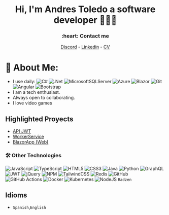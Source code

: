 <h1 align="center">Hi, I'm Andres Toledo a software developer 🦾👨‍💻</h1>
<h3 align="center">:heart: Contact me</h1>
<p align="center">
  <a href="discordapp.com/users/649858672805150741">Discord</a> -
  <a href="https://linkedin.com/in/www.linkedin.com/in/toledoandres">Linkedin</a> -
  <a href="#">CV</a>
</p>

# 💫 About Me:
- I use daily: ![C#](https://img.shields.io/badge/c%23-%23239120.svg?style=flat-square&logo=csharp&logoColor=white) ![.Net](https://img.shields.io/badge/.NET-5C2D91?style=flat-square&logo=.net&logoColor=white) ![MicrosoftSQLServer](https://img.shields.io/badge/Microsoft%20SQL%20Server-CC2927?style=flat-square&logo=microsoft%20sql%20server&logoColor=white) ![Azure](https://img.shields.io/badge/azure-%230072C6.svg?style=flat-square&logo=microsoftazure&logoColor=white) ![Blazor](https://img.shields.io/badge/blazor-%235C2D91.svg?style=flat-square&logo=blazor&logoColor=white) ![Git](https://img.shields.io/badge/git-%23F05033.svg?style=flat-square&logo=git&logoColor=white) ![Angular](https://img.shields.io/badge/angular-%23DD0031.svg?style=flat-square&logo=angular&logoColor=white) ![Bootstrap](https://img.shields.io/badge/bootstrap-%238511FA.svg?style=flat-square&logo=bootstrap&logoColor=white)
- I am a tech enthusiast.
- Always open to collaborating.
- I love video games

## Highlighted Proyects
- [API JWT](https://github.com/AndyETO/APISampleJWT)
- [WorkerService](https://github.com/AndyETO/WindowsService)
- [BlazorApp (Web)](https://github.com/AndyETO/BlazorApp)

### 🛠️ Other Technologies
![JavaScript](https://img.shields.io/badge/javascript-%23323330.svg?style=flat-square&logo=javascript&logoColor=%23F7DF1E) ![TypeScript](https://img.shields.io/badge/typescript-%23007ACC.svg?style=flat-square&logo=typescript&logoColor=white) ![HTML5](https://img.shields.io/badge/html5-%23E34F26.svg?style=flat-square&logo=html5&logoColor=white)  ![CSS3](https://img.shields.io/badge/css3-%231572B6.svg?style=flat-square&logo=css3&logoColor=white) ![Java](https://img.shields.io/badge/java-%23ED8B00.svg?style=flat-square&logo=openjdk&logoColor=white) ![Python](https://img.shields.io/badge/python-3670A0?style=flat-square&logo=python&logoColor=ffdd54) ![GraphQL](https://img.shields.io/badge/-GraphQL-E10098?style=flat-square&logo=graphql&logoColor=white)  ![JWT](https://img.shields.io/badge/JWT-black?style=flat-square&logo=JSON%20web%20tokens) ![jQuery](https://img.shields.io/badge/jquery-%230769AD.svg?style=flat-square&logo=jquery&logoColor=white) ![NPM](https://img.shields.io/badge/NPM-%23CB3837.svg?style=flat-square&logo=npm&logoColor=white) ![TailwindCSS](https://img.shields.io/badge/tailwindcss-%2338B2AC.svg?style=flat-square&logo=tailwind-css&logoColor=white) ![Redis](https://img.shields.io/badge/redis-%23DD0031.svg?style=flat-square&logo=redis&logoColor=white) ![GitHub](https://img.shields.io/badge/github-%23121011.svg?style=flat-square&logo=github&logoColor=white) ![GitHub Actions](https://img.shields.io/badge/github%20actions-%232671E5.svg?style=flat-square&logo=githubactions&logoColor=white) ![Docker](https://img.shields.io/badge/docker-%230db7ed.svg?style=flat-square&logo=docker&logoColor=white) ![Kubernetes](https://img.shields.io/badge/kubernetes-%23326ce5.svg?style=flat-square&logo=kubernetes&logoColor=white) ![NodeJS](https://img.shields.io/badge/node.js-6DA55F?style=flat-square&logo=node.js&logoColor=white) `Radzen`

## Idioms
- `Spanish`,`English`
